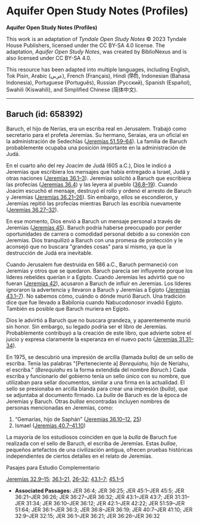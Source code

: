# Aquifer Open Study Notes (Profiles)

**Aquifer Open Study Notes (Profiles)**

This work is an adaptation of *Tyndale Open Study Notes* © 2023 Tyndale House Publishers, licensed under the CC BY\-SA 4\.0 license. The adaptation, *Aquifer Open Study Notes*, was created by BiblioNexus and is also licensed under CC BY\-SA 4\.0\.

This resource has been adapted into multiple languages, including English, Tok Pisin, Arabic (عربي), French (Français), Hindi (हिंदी), Indonesian (Bahasa Indonesia), Portuguese (Português), Russian (Русский), Spanish (Español), Swahili (Kiswahili), and Simplified Chinese (简体中文).



--------------------------------

## Baruch (id: 658392)

Baruch, el hijo de Nerías, era un escriba real en Jerusalem. Trabajó como secretario para el profeta Jeremías. Su hermano, Seraías, era un oficial en la administración de Sedechîas ([Jeremías 51\.59–64](https://ref.ly/Jer51:59-Jer51:64)). La familia de Baruch probablemente ocupaba una posición importante en la administración de Judá.

En el cuarto año del rey Joacim de Judá (605 a.C.), Dios le indicó a Jeremías que escribiera los mensajes que había entregado a Israel, Judá y otras naciones ([Jeremías 36\.1–3](https://ref.ly/Jer36:1-Jer36:3)). Jeremías solicitó a Baruch que escribiera las profecías ([Jeremías 36\.4](https://ref.ly/Jer36:4)) y las leyera al pueblo ([36\.8–19](https://ref.ly/Jer36:8-Jer36:19)). Cuando Joacim escuchó el mensaje, destruyó el rollo y ordenó el arresto de Baruch y Jeremías ([Jeremías 36\.21–26](https://ref.ly/Jer36:21-Jer36:26)). Sin embargo, ellos se escondieron, y Jeremías repitió las profecías mientras Baruch las escribía nuevamente ([Jeremías 36\.27–32](https://ref.ly/Jer36:27-Jer36:32)).

En ese momento, Dios envió a Baruch un mensaje personal a través de Jeremías ([Jeremías 45](https://ref.ly/Jer45:1-Jer45:5)). Baruch podría haberse preocupado por perder oportunidades de carrera o comodidad personal debido a su conexión con Jeremías. Dios tranquilizó a Baruch con una promesa de protección y le aconsejó que no buscara "grandes cosas" para sí mismo, ya que la destrucción de Judá era inevitable.

Cuando Jerusalem fue destruida en 586 a.C., Baruch permaneció con Jeremías y otros que se quedaron. Baruch parecía ser influyente porque los líderes rebeldes querían ir a Egipto. Cuando Jeremías les advirtió que no fueran ([Jeremías 42](https://ref.ly/Jer42:1-Jer42:22)), acusaron a Baruch de influir en Jeremías. Los líderes ignoraron la advertencia y llevaron a Baruch y Jeremías a Egipto ([Jeremías 43\.1–7](https://ref.ly/Jer43:1-Jer43:7)). No sabemos cómo, cuándo o dónde murió Baruch. Una tradición dice que fue llevado a Babilonia cuando Nabucodonosor invadió Egipto. También es posible que Baruch muriera en Egipto.

Dios le advirtió a Baruch que no buscara grandeza, y aparentemente murió sin honor. Sin embargo, su legado podría ser el libro de Jeremías. Probablemente contribuyó a la creación de este libro, que advierte sobre el juicio y expresa claramente la esperanza en el nuevo pacto ([Jeremías 31\.31–34](https://ref.ly/Jer31:31-Jer31:34)).

En 1975, se descubrió una impresión de arcilla (llamada *bulla*) de un sello de escriba. Tenía las palabras "\[Perteneciente a] *Berequiahu,* hijo de Neriahu, el escriba." (*Berequiahu* es la forma extendida del nombre *Baruch*.) Cada escriba y funcionario del gobierno tenía un sello único con su nombre, que utilizaban para sellar documentos, similar a una firma en la actualidad. El sello se presionaba en arcilla blanda para crear una impresión (*bulla*), que se adjuntaba al documento firmado. La *bulla* de Baruch es de la época de Jeremías y Baruch. Otras *bullae* encontradas incluyen nombres de personas mencionadas en Jeremías, como:

1. “Gemarías, hijo de Saphán” ([Jeremías 36\.10–12](https://ref.ly/Jer36:10-Jer36:12), [25](https://ref.ly/Jer36:25))
2. Ismael ([Jeremías 40\.7–41\.10](https://ref.ly/Jer40:7-Jer41:10))

La mayoría de los estudiosos coinciden en que la *bulla* de Baruch fue realizada con el sello de Baruch, el escriba de Jeremías. Estas *bullae*, pequeños artefactos de una civilización antigua, ofrecen pruebas históricas independientes de ciertos detalles en el relato de Jeremías.

Pasajes para Estudio Complementario

[Jeremías 32\.9–15](https://ref.ly/Jer32:9-Jer32:15); [36\.1–21](https://ref.ly/Jer36:1-Jer36:21), [26–32](https://ref.ly/Jer36:26-Jer36:32); [43\.1–7](https://ref.ly/Jer43:1-Jer43:7); [45\.1–5](https://ref.ly/Jer45:1-Jer45:5)

* **Associated Passages:** JER 36:4; JER 36:25; JER 45:1–JER 45:5; JER 36:21–JER 36:26; JER 36:27–JER 36:32; JER 43:1–JER 43:7; JER 31:31–JER 31:34; JER 36:10–JER 36:12; JER 42:1–JER 42:22; JER 51:59–JER 51:64; JER 36:1–JER 36:3; JER 36:8–JER 36:19; JER 40:7–JER 41:10; JER 32:9–JER 32:15; JER 36:1–JER 36:21; JER 36:26–JER 36:32

